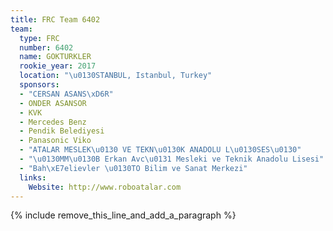 ```yaml
---
title: FRC Team 6402
team:
  type: FRC
  number: 6402
  name: GOKTURKLER
  rookie_year: 2017
  location: "\u0130STANBUL, Istanbul, Turkey"
  sponsors:
  - "CERSAN ASANS\xD6R"
  - ONDER ASANSOR
  - KVK
  - Mercedes Benz
  - Pendik Belediyesi
  - Panasonic Viko
  - "ATALAR MESLEK\u0130 VE TEKN\u0130K ANADOLU L\u0130SES\u0130"
  - "\u0130MM\u0130B Erkan Avc\u0131 Mesleki ve Teknik Anadolu Lisesi"
  - "Bah\xE7elievler \u0130TO Bilim ve Sanat Merkezi"
  links:
    Website: http://www.roboatalar.com
---
```


{% include remove_this_line_and_add_a_paragraph %}